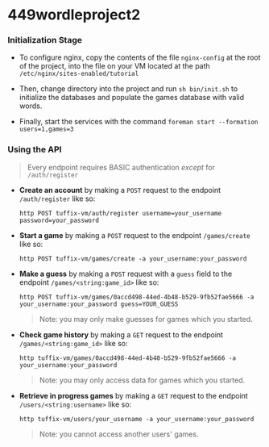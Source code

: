 # 449wordleproject2

### Initialization Stage 

- To configure nginx, copy the contents of the file `nginx-config` at the root of the project, into the file on your VM located at the path `/etc/nginx/sites-enabled/tutorial`

- Then, change directory into the project and run `sh bin/init.sh` to initialize the databases and populate the games database with valid words.

- Finally, start the services with the command `foreman start --formation users=1,games=3`

### Using the API

> Every endpoint requires BASIC authentication _except_ for `/auth/register`

- **Create an account** by making a `POST` request to the endpoint `/auth/register` like so:

  `http POST tuffix-vm/auth/register username=your_username password=your_password`

- **Start a game** by making a `POST` request to the endpoint `/games/create` like so:

  `http POST tuffix-vm/games/create -a your_username:your_password`

- **Make a guess** by making a `POST` request with a `guess` field to the endpoint `/games/<string:game_id>` like so:

  `http POST tuffix-vm/games/0accd498-44ed-4b48-b529-9fb52fae5666 -a your_username:your_password guess=YOUR_GUESS`

  > Note: you may only make guesses for games which you started.

- **Check game history** by making a `GET` request to the endpoint `/games/<string:game_id>` like so:

  `http tuffix-vm/games/0accd498-44ed-4b48-b529-9fb52fae5666 -a your_username:your_password`

  > Note: you may only access data for games which you started.

- **Retrieve in progress games** by making a `GET` request to the endpoint `/users/<string:username>` like so:

  `http tuffix-vm/users/your_username -a your_username:your_password`

  > Note: you cannot access another users' games.
